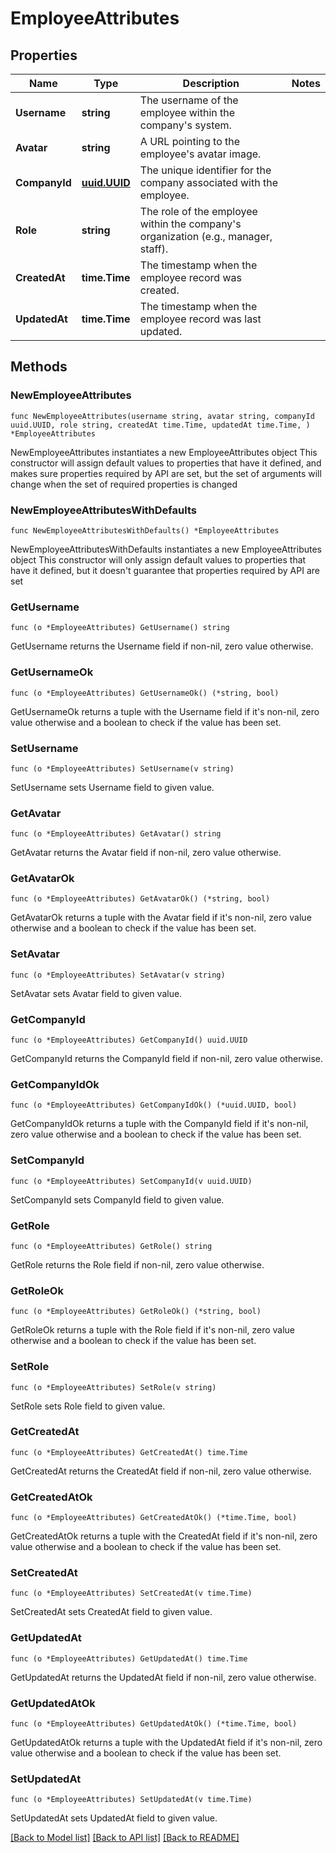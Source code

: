 # EmployeeAttributes

## Properties

Name | Type | Description | Notes
------------ | ------------- | ------------- | -------------
**Username** | **string** | The username of the employee within the company&#39;s system. | 
**Avatar** | **string** | A URL pointing to the employee&#39;s avatar image. | 
**CompanyId** | [**uuid.UUID**](uuid.UUID.md) | The unique identifier for the company associated with the employee. | 
**Role** | **string** | The role of the employee within the company&#39;s organization (e.g., manager, staff). | 
**CreatedAt** | **time.Time** | The timestamp when the employee record was created. | 
**UpdatedAt** | **time.Time** | The timestamp when the employee record was last updated. | 

## Methods

### NewEmployeeAttributes

`func NewEmployeeAttributes(username string, avatar string, companyId uuid.UUID, role string, createdAt time.Time, updatedAt time.Time, ) *EmployeeAttributes`

NewEmployeeAttributes instantiates a new EmployeeAttributes object
This constructor will assign default values to properties that have it defined,
and makes sure properties required by API are set, but the set of arguments
will change when the set of required properties is changed

### NewEmployeeAttributesWithDefaults

`func NewEmployeeAttributesWithDefaults() *EmployeeAttributes`

NewEmployeeAttributesWithDefaults instantiates a new EmployeeAttributes object
This constructor will only assign default values to properties that have it defined,
but it doesn't guarantee that properties required by API are set

### GetUsername

`func (o *EmployeeAttributes) GetUsername() string`

GetUsername returns the Username field if non-nil, zero value otherwise.

### GetUsernameOk

`func (o *EmployeeAttributes) GetUsernameOk() (*string, bool)`

GetUsernameOk returns a tuple with the Username field if it's non-nil, zero value otherwise
and a boolean to check if the value has been set.

### SetUsername

`func (o *EmployeeAttributes) SetUsername(v string)`

SetUsername sets Username field to given value.


### GetAvatar

`func (o *EmployeeAttributes) GetAvatar() string`

GetAvatar returns the Avatar field if non-nil, zero value otherwise.

### GetAvatarOk

`func (o *EmployeeAttributes) GetAvatarOk() (*string, bool)`

GetAvatarOk returns a tuple with the Avatar field if it's non-nil, zero value otherwise
and a boolean to check if the value has been set.

### SetAvatar

`func (o *EmployeeAttributes) SetAvatar(v string)`

SetAvatar sets Avatar field to given value.


### GetCompanyId

`func (o *EmployeeAttributes) GetCompanyId() uuid.UUID`

GetCompanyId returns the CompanyId field if non-nil, zero value otherwise.

### GetCompanyIdOk

`func (o *EmployeeAttributes) GetCompanyIdOk() (*uuid.UUID, bool)`

GetCompanyIdOk returns a tuple with the CompanyId field if it's non-nil, zero value otherwise
and a boolean to check if the value has been set.

### SetCompanyId

`func (o *EmployeeAttributes) SetCompanyId(v uuid.UUID)`

SetCompanyId sets CompanyId field to given value.


### GetRole

`func (o *EmployeeAttributes) GetRole() string`

GetRole returns the Role field if non-nil, zero value otherwise.

### GetRoleOk

`func (o *EmployeeAttributes) GetRoleOk() (*string, bool)`

GetRoleOk returns a tuple with the Role field if it's non-nil, zero value otherwise
and a boolean to check if the value has been set.

### SetRole

`func (o *EmployeeAttributes) SetRole(v string)`

SetRole sets Role field to given value.


### GetCreatedAt

`func (o *EmployeeAttributes) GetCreatedAt() time.Time`

GetCreatedAt returns the CreatedAt field if non-nil, zero value otherwise.

### GetCreatedAtOk

`func (o *EmployeeAttributes) GetCreatedAtOk() (*time.Time, bool)`

GetCreatedAtOk returns a tuple with the CreatedAt field if it's non-nil, zero value otherwise
and a boolean to check if the value has been set.

### SetCreatedAt

`func (o *EmployeeAttributes) SetCreatedAt(v time.Time)`

SetCreatedAt sets CreatedAt field to given value.


### GetUpdatedAt

`func (o *EmployeeAttributes) GetUpdatedAt() time.Time`

GetUpdatedAt returns the UpdatedAt field if non-nil, zero value otherwise.

### GetUpdatedAtOk

`func (o *EmployeeAttributes) GetUpdatedAtOk() (*time.Time, bool)`

GetUpdatedAtOk returns a tuple with the UpdatedAt field if it's non-nil, zero value otherwise
and a boolean to check if the value has been set.

### SetUpdatedAt

`func (o *EmployeeAttributes) SetUpdatedAt(v time.Time)`

SetUpdatedAt sets UpdatedAt field to given value.



[[Back to Model list]](../README.md#documentation-for-models) [[Back to API list]](../README.md#documentation-for-api-endpoints) [[Back to README]](../README.md)


